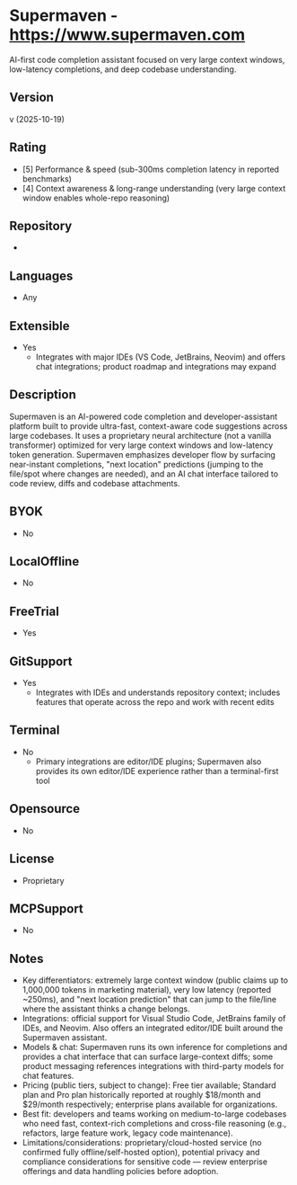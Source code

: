# Supermaven - https://www.supermaven.com
AI-first code completion assistant focused on very large context windows, low-latency completions, and deep codebase understanding.

## Version
v (2025-10-19)

## Rating
- [5] Performance & speed (sub-300ms completion latency in reported benchmarks)
- [4] Context awareness & long-range understanding (very large context window enables whole-repo reasoning)

## Repository
- 

## Languages
- Any

## Extensible
- Yes
  - Integrates with major IDEs (VS Code, JetBrains, Neovim) and offers chat integrations; product roadmap and integrations may expand

## Description
Supermaven is an AI-powered code completion and developer-assistant platform built to provide ultra-fast, context-aware code suggestions across large codebases. It uses a proprietary neural architecture (not a vanilla transformer) optimized for very large context windows and low-latency token generation. Supermaven emphasizes developer flow by surfacing near-instant completions, "next location" predictions (jumping to the file/spot where changes are needed), and an AI chat interface tailored to code review, diffs and codebase attachments.

## BYOK
- No

## LocalOffline
- No

## FreeTrial
- Yes

## GitSupport
- Yes
  - Integrates with IDEs and understands repository context; includes features that operate across the repo and work with recent edits

## Terminal
- No
  - Primary integrations are editor/IDE plugins; Supermaven also provides its own editor/IDE experience rather than a terminal-first tool

## Opensource
- No

## License
- Proprietary

## MCPSupport
- No

## Notes
- Key differentiators: extremely large context window (public claims up to 1,000,000 tokens in marketing material), very low latency (reported ~250ms), and "next location prediction" that can jump to the file/line where the assistant thinks a change belongs.
- Integrations: official support for Visual Studio Code, JetBrains family of IDEs, and Neovim. Also offers an integrated editor/IDE built around the Supermaven assistant.
- Models & chat: Supermaven runs its own inference for completions and provides a chat interface that can surface large-context diffs; some product messaging references integrations with third-party models for chat features.
- Pricing (public tiers, subject to change): Free tier available; Standard plan and Pro plan historically reported at roughly $18/month and $29/month respectively; enterprise plans available for organizations.
- Best fit: developers and teams working on medium-to-large codebases who need fast, context-rich completions and cross-file reasoning (e.g., refactors, large feature work, legacy code maintenance).
- Limitations/considerations: proprietary/cloud-hosted service (no confirmed fully offline/self-hosted option), potential privacy and compliance considerations for sensitive code — review enterprise offerings and data handling policies before adoption.

